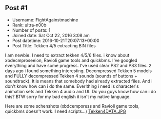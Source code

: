 ## Post #1
- Username: FightAgainstmachine
- Rank: ultra-n00b
- Number of posts: 1
- Joined date: Sat Oct 22, 2016 3:08 am
- Post datetime: 2016-10-21T20:07:13+00:00
- Post Title: Tekken 4/5 extracting BIN files

I am newbie. I need to extract tekken 4/5/6 files. i know about xbdecmproseeion, Ravioli game tools and quickbms. I've googled everything and have some progress. I've used clear PS2 and PS3 files. 2 days ago i found something interesting. Decompressed Tekken 5 models and FULLY decompressed Tekken 4 sounds (sounds of buttons + soundtrack). It is means that somebody had already extracted files. And i don't know how can i do the same. Everithing i need is character's animation sets and Tekken 4 audio and UI. Do you guys know how can i do this?
BTW sorry for my bad english it isn't my native language.

Here are some schenshots (xbdcemporess and Ravioli game tools, quickbms doesn't work. I need scripts...)
[Tekken4DATA.JPG](https://xentaxbackup.github.io/file/11818_Tekken4DATA.JPG)

